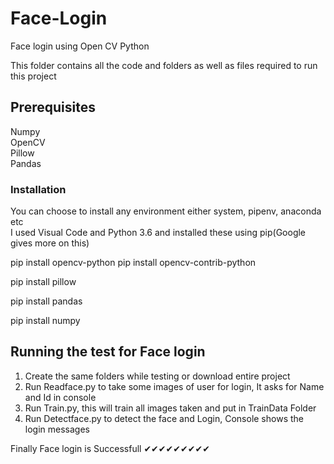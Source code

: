 # Face-Login
Face login using Open CV Python

This folder contains all the code and folders as well as files required to run this project

## Prerequisites
Numpy </br>
OpenCV </br>
Pillow </br>
Pandas

### Installation

You can choose to install any environment either system, pipenv, anaconda etc </br>
I used Visual Code and Python 3.6 and installed these using pip(Google gives more on this)

pip install opencv-python
pip install opencv-contrib-python

pip install pillow

pip install pandas

pip install numpy

## Running the test for Face login

1. Create the same folders while testing or download entire project
2. Run Readface.py to take some images of user for login, It asks for Name and Id in console 
3. Run Train.py, this will train all images taken and put in TrainData Folder
4. Run Detectface.py to detect the face and Login, Console shows the login messages

Finally Face login is Successfull
✔✔✔✔✔✔✔✔✔
